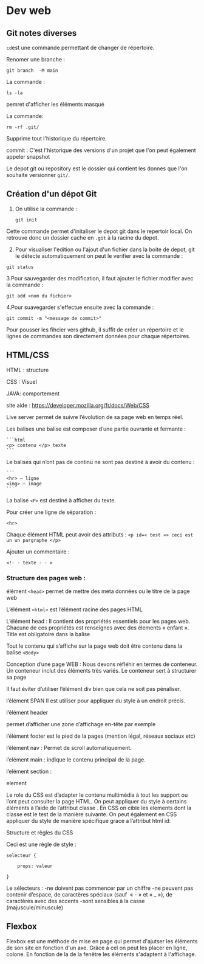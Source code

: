 # Dev web

## Git notes diverses 

`cd`est une commande permettant de changer de répertoire.

Renomer une branche : 
```
git branch  -M main
```


La commande :
````
ls -la
````
pemret d'afficher les éléments masqué 

La commande:
```
rm -rf .git/
```
Supprime tout l'historique du répertoire.

commit : C'est l'historique des versions d'un projet que l'on peut également appeler snapshot 

Le depot git ou repository est le dossier qui contient les donnes que l'on souhaite versionner `git/`.

## Création d'un dépot Git

1. On utilise la commande :
    ```
    git init
    ```
Cette commande permet d'initaliser le depot git dans le repertoir local. On retrouve donc un dossier cache en `.git` à la racine du depot. 

2. Pour visualiser l'edition ou l'ajout d'un fichier dans la boite de depot, git le détecte automatiquement on peut le verifier avec la commande :
```
git status
```

3.Pour sauvegarder des modification, il faut ajouter le fichier modifier avec la commande : 

```
git add <nom du fichier>
```

4.Pour suavegarder s'effectue ensuite avec la commande : 
```
git commit -m "<message de commit>"
```
Pour pousser les fihcier vers github, il suffit de créer un répertoire et le lignes de commandes son directement données pour chaque répertoires.

## HTML/CSS

HTML : structure

CSS : Visuel 

JAVA: comportement

site aide : https://developer.mozilla.org/fr/docs/Web/CSS

Live server permet de suivre l’évolution de sa page web en temps réel. 

Les balises 
une balise est composer d’une partie ouvrante et fermante :

	```html
	<p> contenu </p> texte
	```

Le balises qui n’ont pas de continu ne sont pas destiné à avoir du contenu :

	```
	<hr> — ligne
	<img> — image
	```
La balise ```<P>``` est destiné à afficher du texte.

Pour créer une ligne de séparation :
```
<hr>
```

Chaque élément HTML peut avoir des attributs :
	```
	<p id=« test »> ceci est un un pargraphe </p>
	```

Ajouter un commentaire :
```
<!- - texte - - >
```

### Structure des pages web :


élément ```<head>``` permet de mettre des meta données ou le titre de la page web 

L’élément ```<html>``` est l’élément racine des pages HTML

L’élément head : 
	Il contient des propriétés  essentiels pour les pages web.
	Chacune de ces propriétés est renseignes avec des élements « enfant ». 
	Title est obligatoire dans la balise <Head>

Tout le contenu qui s’affiche sur la page web doit être contenu dans la balise ```<Body>```

Conception d’une page WEB :
Nous devons réfléhir en termes de conteneur. Un conteneur inclut des éléments très variés.
Le conteneur sert à structurer sa page

Il faut éviter d’utiliser l’élément div bien que cela ne soit pas pénaliser. 

l’élément SPAN
Il est utiliser pour appliquer du style à un endroit précis.

l’élément header 

permet d’afficher une zone d’affichage en-tête par exemple

l’élément footer 
est le pied de la pages (mention légal, réseaux sociaux etc)

l’élément nav : 
Permet de scroll automatiquement. 

l’elément main :
indique le contenu principal de la page. 

l’elément section :

element 

Le role du CSS 
est d’adapter le contenu multimédia à tout les support ou l’ont peut consulter la page HTML.
On peut appliquer du style à certains éléments à l’aide de l’attribut classe . En CSS on cible les elements dont la classe est le test de la manière suivante.
On peut également en CSS appliquer du style de manière spécifique grace a l’attribut html id: 
	
Structure et règles du CSS

Ceci est une règle de style : 
```
selecteur {

	props: valeur

}
```

Le sélecteurs :
	-ne doivent pas commencer par un chiffre
	-ne peuvent pas contenir d’espace, de caractères spéciaux (sauf  « - » et « _ »), de caractères avec des accents
	-sont sensibles à la casse (majuscule/minuscule)

## Flexbox

Flexbox est une méthode de mise en page qui permet d'ajutser les éléments de son site en fonction d'un axe. Grâce à cel on peut les placer en ligne, colone. En fonction de la de la fenêtre les éléments s'adaptent à l'affichage. 